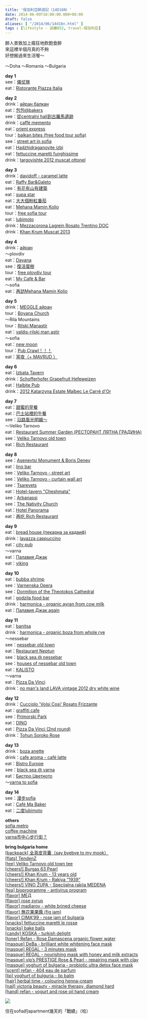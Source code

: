 ```yaml
---
title: '保加利亞醉遊記（14D16N）'
date: 2014-06-09T10:00:00.000+08:00
draft: false
aliases: [ "/2014/06/14d16n.html" ]
tags : [lifestyle - 逃離852, travel-保加利亞]
---
```


醉人景致加上瘋狂地飲飽食醉  
來這裡半個月真的不夠  
好想搬過來生活喔～  
  
～Doha ～Romania ～Bulgaria  
  
**day 1**  
see：[儀仗隊](https://hidie.net/bulgaria1a/)  
eat：[Ristorante Piazza Italia](https://hidie.net/bulgaria1b/)  
  
**day 2**  
drink：[айран балкан](https://hidie.net/bulgaria2a/)  
eat：[包包@bakers](https://hidie.net/bulgaria2b/)  
see：[從centralni hali到古羅馬遺跡](https://hidie.net/bulgaria2c/)  
drink：[caffé memento](https://hidie.net/bulgaria2d/)  
eat：[orient express](https://hidie.net/bulgaria2e/)  
tour：[balkan bites (free food tour sofia)](https://hidie.net/bulgaria2f/)  
see：[street art in sofia](https://hidie.net/bulgaria2g/)  
eat：[Hadzhidraganovite izbi](https://hidie.net/bulgaria2h/)  
eat：[fettuccine maretti funghissime](https://hidie.net/bulgaria2i/)  
drink：[targovishte 2012 muscat ottonel](https://hidie.net/bulgaria2j/)  
  
**day 3**  
drink：[davidoff - caramel latte](https://hidie.net/bulgaria3a/)  
eat：[Raffy Bar&Galeto](https://hidie.net/bulgaria3b/)  
see：[有花有山有建築](https://hidie.net/bulgaria3d/)  
eat：[supa star](https://hidie.net/bulgaria3e/)  
eat：[大大個粉紅番茄](https://hidie.net/bulgaria3f/)  
eat：[Mehana Mamin Kolio](https://hidie.net/bulgaria3g/)  
tour：[free sofia tour](https://hidie.net/bulgaria3h/)  
eat：[lubimoto](https://hidie.net/bulgaria3i/)  
drink：[Mezzacorona Lagrein Rosato Trentino DOC](https://hidie.net/bulgaria3j/)  
drink：[Khan Krum Muscat 2013](https://hidie.net/bulgaria3k/)  
  
**day 4**  
drink：[айран](https://hidie.net/bulgaria4a/)  
～plovdiv  
eat：[Dayana](https://hidie.net/bulgaria4b/)  
see：[復活蛋樹](https://hidie.net/bulgaria4c/)  
tour：[free plovdiv tour](https://hidie.net/bulgaria4d/)  
eat：[My Cafè & Bar](https://hidie.net/bulgaria4e/)  
～sofia  
eat：[再訪Mehana Mamin Kolio](https://hidie.net/bulgaria4f/)  
  
**day 5**  
drink：[MEGGLE айран](https://hidie.net/bulgaria5a/)  
tour：[Boyana Church](https://hidie.net/bulgaria5b/)  
～Rila Mountains  
tour：[Rilski Manastir](https://hidie.net/bulgaria5c/)  
eat：[valdis-rilski man astir](https://hidie.net/bulgaria5d/)  
～sofia  
eat：[new moon](https://hidie.net/bulgaria5e/)  
tour：[Pub Crawl！！！](https://hidie.net/bulgaria5f/)  
eat：[宵夜（+ MAVRUD ）](https://hidie.net/bulgaria5g/)  
  
**day 6**  
eat：[Izbata Tavern](https://hidie.net/bulgaria6a/)  
drink：[Schofferhofer Grapefruit Hefeweizen](https://hidie.net/bulgaria6b/)  
eat：[Halbite Pub](https://hidie.net/bulgaria6c/)  
drink：[2012 Katarzyna Estate Malbec Le Carré d'Or](https://hidie.net/bulgaria6d/)  
  
**day 7**  
eat：[甜蜜的早餐](https://hidie.net/bulgaria7a/)  
eat：[巴士站裡的午餐](https://hidie.net/bulgaria7b/)  
see：[沿路風光明媚～](https://hidie.net/bulgaria7c/)  
～Veliko Tarnovo  
eat：[Restaurant Summer Garden (РЕСТОРАНТ ЛЯТНА ГРАДИНА)](https://hidie.net/bulgaria7d/)  
see：[Veliko Tarnovo old town](https://hidie.net/bulgaria7e/)  
eat：[Rich Restaurant](https://hidie.net/bulgaria7f/)  
  
**day 8**  
see：[Asenevtsi Monument & Boris Denev](https://hidie.net/bulgaria8a/)  
eat：[lino bar](https://hidie.net/bulgaria8b/)  
see：[Veliko Tarnovo - street art](https://hidie.net/bulgaria8d/)  
see：[Veliko Tarnovo - curtain wall art](https://hidie.net/bulgaria8e/)  
see：[Tsarevets](https://hidie.net/bulgaria8f/)  
eat：[Hotel-tavern "Cheshmata"](https://hidie.net/bulgaria8g/)  
see：[Arbanassi](https://hidie.net/bulgaria8h/)  
see：[The Nativity Church](https://hidie.net/bulgaria8i/)  
eat：[Hotel Panorama](https://hidie.net/bulgaria8j/)  
eat：[再吃 Rich Restaurant](https://hidie.net/bulgaria8k/)  
  
**day 9**  
eat：[bread house (пекарна за кадаиф)](https://hidie.net/bulgaria9a/)  
drink：[lavazza cappuccino](https://hidie.net/bulgaria9b/)  
eat：[city pub](https://hidie.net/bulgaria9c/)  
～varna  
eat：[Палавия Джак](https://hidie.net/bulgaria9d/)  
eat：[viking](https://hidie.net/bulgaria9e/)  
  
**day 10**  
eat：[bubba shrimp](https://hidie.net/bulgaria10a/)  
see：[Varnenska Opera](https://hidie.net/bulgaria10b/)  
see：[Dormition of the Theotokos Cathedral](https://hidie.net/bulgaria10c/)  
eat：[godzila food bar](https://hidie.net/bulgaria10d/)  
drink：[harmonica - organic ayran from cow milk](https://hidie.net/bulgaria10e/)  
eat：[Палавия Джак again](https://hidie.net/bulgaria10f/)  
  
**day 11**  
eat：[banitsa](https://hidie.net/bulgaria11a/)  
drink：[harmonica - organic boza from whole rye](https://hidie.net/bulgaria11b/)  
～nessebar  
see：[nessebar old town](https://hidie.net/bulgaria11c/)  
eat：[Restaurant Neptun](https://hidie.net/bulgaria11d/)  
see：[black sea @ nessebar](https://hidie.net/bulgaria11e/)  
see：[houses of nessebar old town](https://hidie.net/bulgaria11f/)  
eat：[KALISTO](https://hidie.net/bulgaria11g/)  
～varna  
eat：[Pizza Da Vinci](https://hidie.net/bulgaria11h/)  
drink：[no man's land LAVA vintage 2012 dry white wine](https://hidie.net/bulgaria11i/)  
  
**day 12**  
drink：[Cucciolo 'Volsi Cosi' Rosato Frizzante](https://hidie.net/bulgaria12a/)  
eat：[graffiti cafe](https://hidie.net/bulgaria12b/)  
see：[Primorski Park](https://hidie.net/bulgaria12c/)  
eat：[DINO](https://hidie.net/bulgaria12d/)  
eat：[Pizza Da Vinci (2nd round)](https://hidie.net/bulgaria12e/)  
drink：[Tohun Soroko Rose](https://hidie.net/bulgaria12f/)  
  
**day 13**  
drink：[boza anette](https://hidie.net/bulgaria13a/)  
drink：[cafe aroma - café latte](https://hidie.net/bulgaria13b/)  
eat：[Bistro Europe](https://hidie.net/bulgaria13c/)  
see：[black sea @ varna](https://hidie.net/bulgaria13d/)  
eat：[Бистро Цветното](https://hidie.net/bulgaria13e/)  
～[varna to sofia](https://hidie.net/bulgaria13f/)  
  
**day 14**  
see：[漫步sofia](https://hidie.net/bulgaria14a/)  
eat：[Café Ma Baker](https://hidie.net/bulgaria14b/)  
eat：[二度lubimoto](https://hidie.net/bulgaria14c/)  
  
**others**  
[sofia metro](https://hidie.net/bulgaria3c/)  
[coffee machine](https://hidie.net/bulgaria8c/)  
[varna市中心步行街？](https://hidie.net/bulgariavarna/)  
  
**bring bulgaria home**  
[\[backpack\] 全真皮背囊（say byebye to my mook）](https://hidie.net/byemymook/)  
[\[flats\] TendenZ](https://hidie.net/tendenz/)  
[\[tee\] Veliko Tarnovo old town tee](https://hidie.net/bulgariatee/)  
[\[cheers!\] Burgas 63 Pearl](https://hidie.net/burgas63pearl/)  
[\[cheers!\] Khan Krum - 13 years old](https://hidie.net/khankrum13/)  
[\[cheers!\] Khan Krum - Rakiya “1939”](https://hidie.net/khankrumrakiya1939/)  
[\[cheers!\] VINO ŽUPA - Specijalna rakija MEDENA](https://hidie.net/vinozupa/)  
[\[tea\] bioprogramme - antivirus program](https://hidie.net/bioprogramme/)  
[\[flavor\] МЕД](https://hidie.net/med/)  
[\[flavor\] rose syrup](https://hidie.net/rosesyrup/)  
[\[flavor\] madjarov - white brined cheese](https://hidie.net/madjarov/)  
[\[flavor\] 無花果果醬 (fig jam)](https://hidie.net/figjam/)  
[\[flavor\] CIMA'99 - rose jam of bulgaria](https://hidie.net/cima99rosejam/)  
[\[snacks\] fettuccine maretti le rosse](https://hidie.net/fettuccinemarettilerosse/)  
[\[snacks\] bake balls](https://hidie.net/bakeballs/)  
[\[candy\] KOSKA - turkish delight](https://hidie.net/koska/)  
[\[toner\] Refan - Rose Damascena organic flower water](https://hidie.net/refanrosewater/)  
[\[masque\] DeBa - brilliant white whitening face mask](https://hidie.net/debawhitening/)  
[\[masque\] REGAL - 3 minutes mask](https://hidie.net/regal3min/)  
[\[masque\] REGAL - nourishing mask with honey and milk extracts](https://hidie.net/regalhoneymilk/)  
[\[masque\] vip’s PRESTIGE Rose & Pearl - repairing mask with clay](https://hidie.net/vipsclay/)  
[\[masque\] yoghurt of bulgaria - probiotic ultra detox face mask](https://hidie.net/yoghurtofbulgariadetox/)  
[\[scent\] refan - 404 eau de parfum](https://hidie.net/refan404/)  
[\[lip\] yoghurt of bulguria - lip balm](https://hidie.net/yoghurtofbulgurialipbalm/)  
[\[hair\] herbal time - colouring henna-cream](https://hidie.net/herbaltimehenna/)  
[\[nail\] victoria beauty - miracle therapy, diamond hard](https://hidie.net/victoriabeauty/)  
[\[hand\] refan - yogurt and rose oil hand cream](https://hidie.net/refanoilhand/)  

  

![](/images/bulgaria14d16n.jpg)

住在sofia的apartment幾天的「戰績」（哈）
